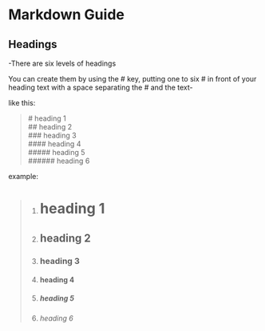 # Markdown Guide

## Headings

-There are six levels of headings

You can create them by using the # key, putting one to six # in front of your heading text with a space separating the # and the text-

like this:
> \# heading 1   
> \## heading 2   
> \### heading 3    
> \#### heading 4   
> \##### heading 5     
> \###### heading 6     
 

example:
> 1. # heading 1 
> 2. ## heading 2
> 3. ### heading 3
> 4. #### heading 4
> 5. ##### heading 5
> 6. ###### heading 6
